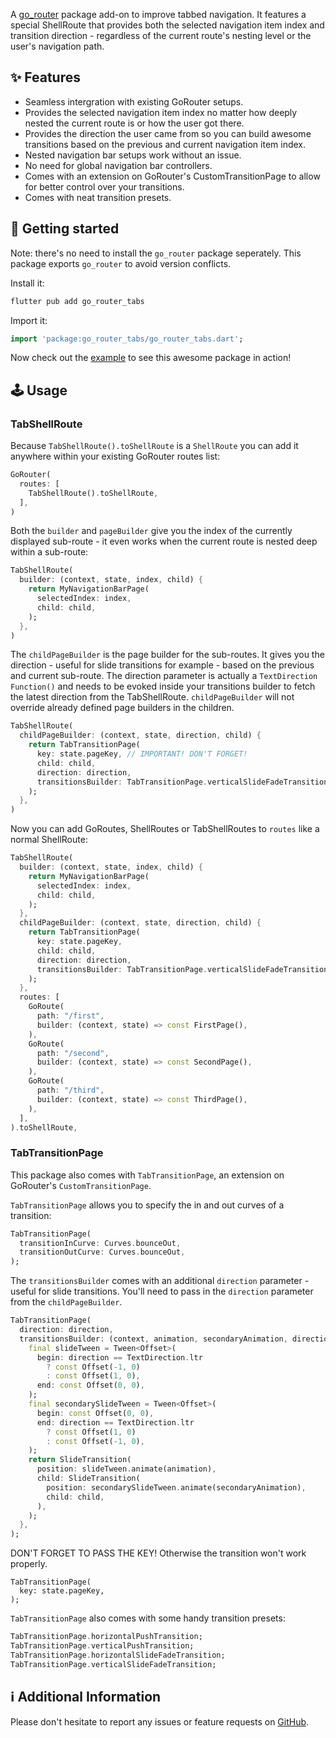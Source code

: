 A [go_router](https://pub.dev/packages/go_router) package add-on to improve tabbed navigation. It features a special ShellRoute that provides both the selected navigation item index and transition direction - regardless of the current route's nesting level or the user's navigation path.

## :sparkles: Features
* Seamless intergration with existing GoRouter setups.
* Provides the selected navigation item index no matter how deeply nested the current route is or how the user got there.
* Provides the direction the user came from so you can build awesome transitions based on the previous and current navigation item index.
* Nested navigation bar setups work without an issue.
* No need for global navigation bar controllers.
* Comes with an extension on GoRouter's CustomTransitionPage to allow for better control over your transitions.
* Comes with neat transition presets.

## :rocket: Getting started
Note: there's no need to install the `go_router` package seperately. This package exports `go_router` to avoid version conflicts. 

Install it:
``` dart
flutter pub add go_router_tabs
```

Import it:
``` dart
import 'package:go_router_tabs/go_router_tabs.dart';
```

Now check out the [example](https://github.com/JakesMD/flutter_go_router_tabs/tree/main/example) to see this awesome package in action!


## :joystick: Usage
### TabShellRoute
Because `TabShellRoute().toShellRoute` is a `ShellRoute` you can add it anywhere within your existing GoRouter routes list:
``` dart
GoRouter(
  routes: [
    TabShellRoute().toShellRoute,
  ],
)
```

Both the `builder` and `pageBuilder` give you the index of the currently displayed sub-route - it even works when the current route is nested deep within a sub-route:
``` dart
TabShellRoute(
  builder: (context, state, index, child) {
    return MyNavigationBarPage(
      selectedIndex: index,
      child: child,
    );
  },
)
```

The `childPageBuilder` is the page builder for the sub-routes. It gives you the direction - useful for slide transitions for example - based on the previous and current sub-route. The direction parameter is actually a `TextDirection Function()` and needs to be evoked inside your transitions builder to fetch the latest direction from the TabShellRoute. `childPageBuilder` will not override already defined page builders in the children.
``` dart
TabShellRoute(
  childPageBuilder: (context, state, direction, child) {
    return TabTransitionPage(
      key: state.pageKey, // IMPORTANT! DON'T FORGET!
      child: child,
      direction: direction,
      transitionsBuilder: TabTransitionPage.verticalSlideFadeTransition,
    );
  },
)
```

Now you can add GoRoutes, ShellRoutes or TabShellRoutes to `routes` like a normal ShellRoute:
```dart
TabShellRoute(
  builder: (context, state, index, child) {
    return MyNavigationBarPage(
      selectedIndex: index,
      child: child,
    );
  },
  childPageBuilder: (context, state, direction, child) {
    return TabTransitionPage(
      key: state.pageKey,
      child: child,
      direction: direction,
      transitionsBuilder: TabTransitionPage.verticalSlideFadeTransition,
    );
  },
  routes: [
    GoRoute(
      path: "/first",
      builder: (context, state) => const FirstPage(),
    ),
    GoRoute(
      path: "/second",
      builder: (context, state) => const SecondPage(),
    ),
    GoRoute(
      path: "/third",
      builder: (context, state) => const ThirdPage(),
    ),
  ],
).toShellRoute,
```

### TabTransitionPage
This package also comes with `TabTransitionPage`, an extension on GoRouter's `CustomTransitionPage`.

`TabTransitionPage` allows you to specify the in and out curves of a transition:
``` dart
TabTransitionPage(
  transitionInCurve: Curves.bounceOut,
  transitionOutCurve: Curves.bounceOut,
);
```

The `transitionsBuilder` comes with an additional `direction` parameter - useful for slide transitions. You'll need to pass in the `direction` parameter from the `childPageBuilder`.
``` dart
TabTransitionPage(
  direction: direction,
  transitionsBuilder: (context, animation, secondaryAnimation, direction, child) {
    final slideTween = Tween<Offset>(
      begin: direction == TextDirection.ltr
        ? const Offset(-1, 0)
        : const Offset(1, 0),
      end: const Offset(0, 0),
    );
    final secondarySlideTween = Tween<Offset>(
      begin: const Offset(0, 0),
      end: direction == TextDirection.ltr
        ? const Offset(1, 0)
        : const Offset(-1, 0),
    );
    return SlideTransition(
      position: slideTween.animate(animation),
      child: SlideTransition(
        position: secondarySlideTween.animate(secondaryAnimation),
        child: child,
      ),
    );
  },
);
```

DON'T FORGET TO PASS THE KEY! Otherwise the transition won't work properly.
```
TabTransitionPage(
  key: state.pageKey,
);
```

`TabTransitionPage` also comes with some handy transition presets:
``` dart
TabTransitionPage.horizontalPushTransition;
TabTransitionPage.verticalPushTransition;
TabTransitionPage.horizontalSlideFadeTransition;
TabTransitionPage.verticalSlideFadeTransition;
```

## :information_source: Additional Information
Please don't hesitate to report any issues or feature requests on [GitHub](https://github.com/JakesMD/flutter_go_router_tabs).